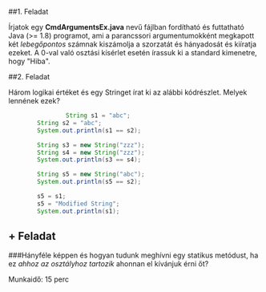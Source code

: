 ##1. Feladat

Írjatok egy __CmdArgumentsEx.java__ nevű fájlban fordítható és futtatható Java (>= 1.8) programot, ami a parancssori argumentumokként megkapott két _lebegőpontos_ számnak kiszámolja a szorzatát és hányadosát és kiíratja ezeket. A 0-val való osztási kísérlet esetén írassuk ki a standard kimenetre, hogy "Hiba".



##2. Feladat

Három logikai értéket és egy Stringet írat ki az alábbi kódrészlet. Melyek lennének ezek?

```java
				String s1 = "abc";
        String s2 = "abc";
        System.out.println(s1 == s2);

        String s3 = new String("zzz");
        String s4 = new String("zzz");
        System.out.println(s3 == s4);

        String s5 = new String("abc");
        System.out.println(s5 == s2);

        s5 = s1;
        s5 = "Modified String";
        System.out.println(s1);
```

## + Feladat

###Hányféle képpen és hogyan tudunk meghívni egy statikus metódust, ha ez _ahhoz az osztályhoz tartozik_ ahonnan el kívánjuk érni őt?



Munkaidő: 15 perc